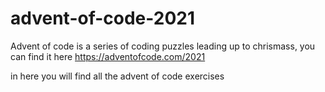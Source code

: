 # advent-of-code-2021

Advent of code is a series of coding puzzles leading up to chrismass, you can find it here
https://adventofcode.com/2021

in here you will find all the advent of code exercises

